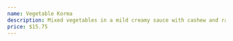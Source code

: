 ```yaml
---
name: Vegetable Korma
description: Mixed vegetables in a mild creamy sauce with cashew and raisin.
price: $15.75
---
```

